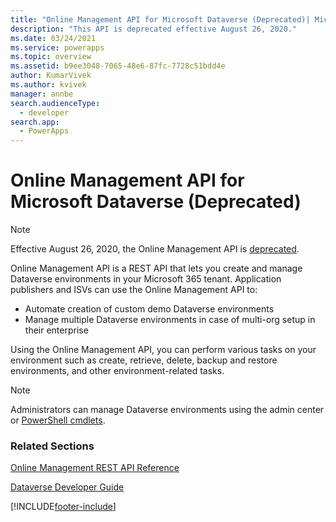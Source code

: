 ```yaml
---
title: "Online Management API for Microsoft Dataverse (Deprecated)| MicrosoftDocs"
description: "This API is deprecated effective August 26, 2020."
ms.date: 03/24/2021
ms.service: powerapps
ms.topic: overview
ms.assetid: b9ee3048-7065-48e6-87fc-7728c51bdd4e
author: KumarVivek
ms.author: kvivek
manager: annbe
search.audienceType: 
  - developer
search.app: 
  - PowerApps
---
```

# Online Management API for Microsoft Dataverse (Deprecated)

> [!NOTE]
> Effective August 26, 2020, the Online Management API is [deprecated](/power-platform/important-changes-coming#online-management-api-powershell-module-and-rest-api-are-deprecated).

Online Management API is a REST API that lets you create and manage Dataverse environments in your Microsoft 365 tenant. Application publishers and ISVs can use the Online Management API to:

-  Automate creation of custom demo Dataverse environments
-  Manage multiple Dataverse environments in case of multi-org setup in their enterprise 

Using the Online Management API, you can perform various tasks on your environment such as create, retrieve, delete, backup and restore environments, and other environment-related tasks.

> [!NOTE]
> Administrators can manage Dataverse environments using the admin center or [PowerShell cmdlets](/powershell/dynamics365/customer-engagement/overview#get-started-using-the-microsoftxrmonlinemanagementapi-module).
  
### Related Sections

[Online Management REST API Reference](/rest/api/admin.services.crm.dynamics.com)

[Dataverse Developer Guide](../overview.md)

[!INCLUDE[footer-include](../../../includes/footer-banner.md)]
